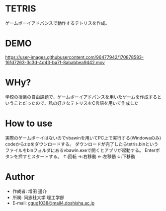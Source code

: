 # TETRIS
ゲームボーイアドバンスで動作するテトリスを作成。
 
# DEMO

https://user-images.githubusercontent.com/96477942/170878583-161d7263-3c3d-4d43-ba7f-8ababbea9442.mov


# WHy?
学校の授業の自由課題で、ゲームボーイアドバンスを用いたゲームを作成するということだったので、私の好きなテトリスをC言語を用いて作成した

# How to use
実際のゲームボーイはないのでvbawinを用いてPC上で実行する(Windowaのみ)
codeからzipをダウンロードする。
ダウンロードが完了したらtetris.binというファイルをbinフォルダにあるvbawin.exeで開くとアプリが起動する。
Enterボタンを押すとスタートする。
↑:回転
→:右移動
←:左移動
↓:下移動
 
# Author
 
* 作成者: 増田 遥介
* 所属: 同志社大学 理工学部
* E-mail: cgug1038@mail4.doshisha.ac.jp
 
